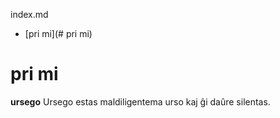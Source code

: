 index.md


- [pri mi](# pri mi)

# pri mi
**ursego**
Ursego estas maldiligentema urso kaj ĝi daûre silentas.
